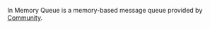 In Memory Queue is a memory-based message queue provided by [Community](https://github.com/yang-xiaodong/Savorboard.CAP.InMemoryMessageQueue).